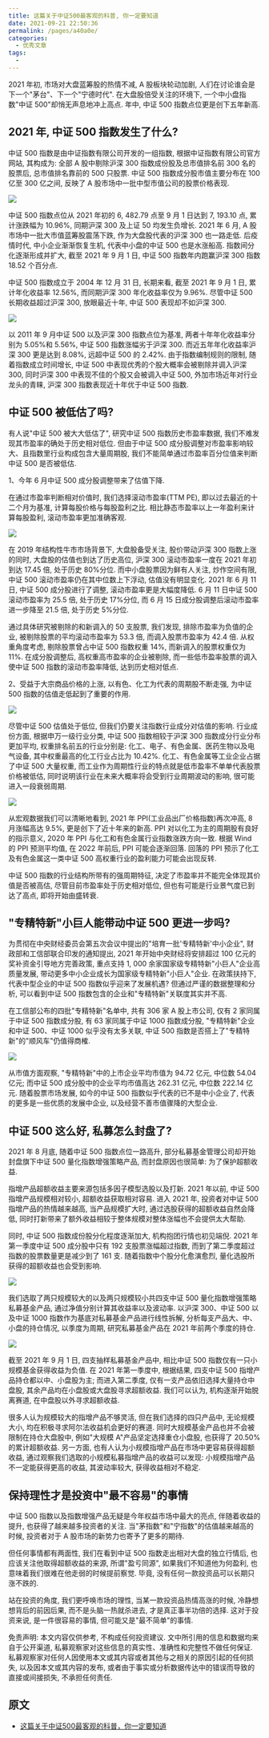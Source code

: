 ```yaml
---
title: 这篇关于中证500最客观的科普, 你一定要知道
date: 2021-09-21 22:50:36
permalink: /pages/a40a0e/
categories:
  - 优秀文章
tags:
  -
---
```


2021 年初, 市场对大盘蓝筹股的热情不减, A 股板块轮动加剧, 人们在讨论谁会是下一个"茅台"、下一个"宁德时代". 在大盘股倍受关注的环境下, 一个中小盘指数"中证 500"却悄无声息地冲上高点. 年中, 中证 500 指数点位更是创下五年新高.

## 2021 年, 中证 500 指数发生了什么?

中证 500 指数是由中证指数有限公司开发的一组指数, 根据中证指数有限公司官方网站, 其构成为: 全部 A 股中剔除沪深 300 指数成份股及总市值排名前 300 名的股票后, 总市值排名靠前的 500 只股票. 中证 500 指数成分股市值主要分布在 100 亿至 300 亿之间, 反映了 A 股市场中一批中型市值公司的股票价格表现.

![](../.vuepress/public/img/article/036.jpg)

中证 500 指数点位从 2021 年初的 6, 482.79 点至 9 月 1 日达到 7, 193.10 点, 累计涨跌幅为 10.96%, 同期沪深 300 及上证 50 均发生负增长. 2021 年 6 月, A 股市场中一批大市值蓝筹股震荡下跌, 作为大盘股代表的沪深 300 也一路走低. 后疫情时代, 中小企业渐渐恢复生机, 代表中小盘的中证 500 也是水涨船高. 指数间分化逐渐形成并扩大, 截至 2021 年 9 月 1 日, 中证 500 指数年内跑赢沪深 300 指数 18.52 个百分点.

中证 500 指数成立于 2004 年 12 月 31 日, 长期来看, 截至 2021 年 9 月 1 日, 累计年化收益率 12.56%, 而同期沪深 300 年化收益率仅为 9.96%. 尽管中证 500 长期收益超过沪深 300, 放眼最近十年, 中证 500 表现却不如沪深 300.

![](../.vuepress/public/img/article/037.jpg)

以 2011 年 9 月中证 500 以及沪深 300 指数点位为基准, 两者十年年化收益率分别为 5.05%和 5.56%, 中证 500 指数涨幅劣于沪深 300. 而近五年年化收益率沪深 300 更是达到 8.08%, 远超中证 500 的 2.42%. 由于指数编制规则的限制, 随着指数成立时间增长, 中证 500 中表现优秀的个股大概率会被剔除并调入沪深 300, 同时沪深 300 中表现不佳的个股又会被调入中证 500, 外加市场近年对行业龙头的青睐, 沪深 300 指数表现近十年优于中证 500 指数.

## 中证 500 被低估了吗?

有人说"中证 500 被大大低估了", 研究中证 500 指数历史市盈率数据, 我们不难发现其市盈率的确处于历史相对低位. 但由于中证 500 成分股调整对市盈率影响较大、且指数里行业构成包含大量周期股, 我们不能简单通过市盈率百分位值来判断中证 500 是否被低估.

1、今年 6 月中证 500 成分股调整带来了估值下降.

在通过市盈率判断相对价值时, 我们选择滚动市盈率(TTM PE), 即以过去最近的十二个月为基准, 计算每股价格与每股盈利之比. 相比静态市盈率以上一年盈利来计算每股盈利, 滚动市盈率更加准确客观.

![](../.vuepress/public/img/article/038.jpg)

在 2019 年结构性牛市市场背景下, 大盘股备受关注, 股价带动沪深 300 指数上涨的同时, 大盘股的估值也到达了历史高位, 沪深 300 滚动市盈率一度在 2021 年初到达 17.45 倍, 处于历史 80%分位. 而中小盘股票因为鲜有人关注, 炒作空间有限, 中证 500 滚动市盈率仍在其中位数上下浮动, 估值没有明显变化. 2021 年 6 月 11 日, 中证 500 成分股进行了调整, 滚动市盈率更是大幅度降低. 6 月 11 日中证 500 滚动市盈率为 25.5 倍, 处于历史 17%分位, 而 6 月 15 日成分股调整后滚动市盈率进一步降至 21.5 倍, 处于历史 5%分位.

通过具体研究被剔除的和新调入的 50 支股票, 我们发现, 排除市盈率为负值的企业, 被剔除股票的平均滚动市盈率为 53.3 倍, 而调入股票市盈率为 42.4 倍. 从权重角度考虑, 剔除股票曾占中证 500 指数权重 14%, 而新调入的股票权重仅为 11%. 在成分股调整后, 高权重高市盈率的企业被剔除, 而一些低市盈率股票的调入使中证 500 指数的滚动市盈率降低, 达到历史相对低点.

2、受益于大宗商品价格的上涨, 以有色、化工为代表的周期股不断走强, 为中证 500 指数的估值走低起到了重要的作用.

![](../.vuepress/public/img/article/039.jpg)

尽管中证 500 估值处于低位, 但我们仍要关注指数行业成分对估值的影响. 行业成份方面, 根据申万一级行业分类, 中证 500 指数相较于沪深 300 指数成分行业分布更加平均, 权重排名前五的行业分别是: 化工、电子、有色金属、医药生物以及电气设备, 其中权重最高的化工行业占比为 10.42%. 化工、有色金属等工业企业占据了中证 500 大量权重, 而工业作为周期性行业的特点就是低市盈率不单单代表股票价格被低估, 同时说明该行业在未来大概率将会受到行业周期波动的影响, 很可能进入一段衰弱周期.

![](../.vuepress/public/img/article/040.jpg)

从宏观数据我们可以清晰地看到, 2021 年 PPI(工业品出厂价格指数)再次冲高, 8 月涨幅高达 9.5%, 更是创下了近十年来的新高. PPI 对以化工为主的周期股有良好的指示意义, 2020 年 PPI 与化工和有色金属行业指数涨跌方向一致. 根据 Wind 的 PPI 预测平均值, 在 2022 年前后, PPI 可能会逐渐回落. 回落的 PPI 预示了化工及有色金属这一类中证 500 高权重行业的盈利能力可能会出现反转.

中证 500 指数的行业结构所带有的强周期特征, 决定了市盈率并不能完全体现其价值是否被高估, 尽管目前市盈率处于历史相对低位, 但也有可能是行业景气度已到达了高点, 即将开始由盛转衰.

## "专精特新"小巨人能带动中证 500 更进一步吗?

为贯彻在中央财经委员会第五次会议中提出的"培育一批'专精特新'中小企业", 财政部和工信部联合印发的通知提出, 2021 年开始中央财经将安排超过 100 亿元的奖补资金引导地方完善政策, 重点支持 1, 000 余家国家级专精特新"小巨人"企业高质量发展, 带动更多中小企业成长为国家级专精特新"小巨人"企业. 在政策扶持下, 代表中型企业的中证 500 指数似乎迎来了发展机遇? 但通过严谨的数据整理和分析, 可以看到中证 500 指数包含的企业和"专精特新"关联度其实并不高.

在工信部公布的四批"专精特新"名单中, 共有 306 家 A 股上市公司, 仅有 2 家同属于中证 500 指数成分股, 有 63 家同属于中证 1000 指数成分股, "专精特新"企业和中证 500、中证 1000 似乎没有太多关联, 中证 500 指数是否搭上了"专精特新"的"顺风车"仍值得商榷.

![](../.vuepress/public/img/article/041.jpg)

从市值方面观察, "专精特新"中的上市企业平均市值为 94.72 亿元, 中位数 54.04 亿元; 而中证 500 成分股中的企业平均市值高达 262.31 亿元, 中位数 222.14 亿元. 随着股票市场发展, 如今的中证 500 指数似乎代表的已不是中小企业了, 代表的更多是一些优质的发展中企业, 以及经营不善市值骤降的大型企业.

## 中证 500 这么好, 私募怎么封盘了?

2021 年 8 月底, 随着中证 500 指数点位一路高升, 部分私募基金管理公司却开始封盘旗下中证 500 量化指数增强策略产品, 而封盘原因也很简单: 为了保护超额收益.

指增产品超额收益主要来源包括多因子模型选股以及打新. 2021 年以前, 中证 500 指增产品规模相对较小, 超额收益获取相对容易. 进入 2021 年, 投资者对中证 500 指增产品的热情越来越高, 当产品规模扩大时, 通过选股获得的超额收益自然会降低, 同时打新带来了额外收益相较于整体规模对整体涨幅也不会提供太大帮助.

同时, 中证 500 指数成份股分化程度逐渐加大, 机构抱团行情也初见端倪. 2021 年第一季度中证 500 成分股中只有 192 支股票涨幅超过指数, 而到了第二季度超过指数的股票数量更是减少到了 161 支. 随着指数中个股分化愈演愈烈, 量化选股所获得的超额收益也会受到影响.

![](../.vuepress/public/img/article/042.jpg)

我们选取了两只规模较大的以及两只规模较小共四支中证 500 量化指数增强策略私募基金产品, 通过净值分别计算其收益率以及波动率. 以沪深 300、中证 500 以及中证 1000 指数作为基底对私募基金产品进行线性拆解, 分析每支产品大、中、小盘的持仓情况, 以季度为周期, 研究私募基金产品在 2021 年前两个季度的持仓.

![](../.vuepress/public/img/article/043.jpg)

截至 2021 年 9 月 1 日, 四支抽样私募基金产品中, 相比中证 500 指数仅有一只小规模基金获得收益为负值. 在 2021 年第一季度中, 根据结果, 四支中证 500 指增产品持仓都以中、小盘股为主; 而进入第二季度, 仅有一支产品依旧选择大量持仓中盘股, 其余产品均在小盘股或大盘股寻求超额收益. 我们可以认为, 机构逐渐开始脱离赛道, 在中盘股以外寻求超额收益.

很多人认为规模较大的指增产品不够灵活, 但在我们选择的四只产品中, 无论规模大小, 均在积极寻求阿尔法收益机会更好的赛道. 同时大规模基金产品也并不会被限制在持仓大盘股中, 例如"大规模 A"产品坚定选择重仓小盘股, 也获得了 20.50%的累计超额收益. 另一方面, 也有人认为小规模指增产品在市场中更容易获得超额收益, 通过观察我们选取的小规模私募指增产品的收益可以发现: 小规模指增产品不一定能获得更高的收益, 其波动率较大, 获得收益相对不稳定.

## 保持理性才是投资中"最不容易"的事情

中证 500 指数以及指数增强产品无疑是今年权益市场中最大的亮点, 伴随着收益的提升, 也获得了越来越多投资者的关注. 当"茅指数"和"宁指数"的估值越来越高的时候, 投资者对于 A 股市场的新势力也寄予了更多的期待.

但任何事情都有两面性, 我们在看到中证 500 指数走出相对大盘的独立行情后, 也应该关注他取得超额收益的来源, 所谓"盈亏同源", 如果我们不知道他为何盈利, 也意味着我们很难在他走弱的时候提前察觉. 毕竟, 没有任何一款投资品可以长期只涨不跌的.

站在投资的角度, 我们更呼唤市场的理性, 当某一款投资品热情高涨的时候, 冷静想想背后的前因后果, 而不是头脑一热就杀进去, 才是真正事半功倍的选择. 这对于投资来说, 是一件很容易的事情, 但可能又是"最不简单"的事情.

免责声明: 本文内容仅供参考, 不构成任何投资建议. 文中所引用的信息和数据均来自于公开渠道, 私募观察家对这些信息的真实性、准确性和完整性不做任何保证. 私募观察家对任何人因使用本文或其内容或者其他与之相关的原因引起的任何损失, 以及因本文或其内容的发布, 或者由于事实或分析数据传达中的错误而导致的直接或间接损失, 不承担任何责任.

## 原文


- [这篇关于中证500最客观的科普，你一定要知道](https://mp.weixin.qq.com/s/qyuDPH64-C8izeOGSs-jJw)
